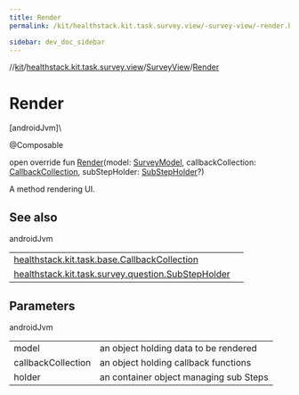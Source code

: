 ```yaml
---
title: Render
permalink: /kit/healthstack.kit.task.survey.view/-survey-view/-render.html

sidebar: dev_doc_sidebar
---
```

//[kit](../../../kit.html)/[healthstack.kit.task.survey.view](../index.html)/[SurveyView](index.html)/[Render](-render.html)



# Render



[androidJvm]\




@Composable



open override fun [Render](-render.html)(model: [SurveyModel](../../healthstack.kit.task.survey.model/-survey-model/index.html), callbackCollection: [CallbackCollection](../../healthstack.kit.task.base/-callback-collection/index.html), subStepHolder: [SubStepHolder](../../healthstack.kit.task.survey.question/-sub-step-holder/index.html)?)



A method rendering UI.



## See also


androidJvm

| | |
|---|---|
| [healthstack.kit.task.base.CallbackCollection](../../healthstack.kit.task.base/-callback-collection/index.html) |  |
| [healthstack.kit.task.survey.question.SubStepHolder](../../healthstack.kit.task.survey.question/-sub-step-holder/index.html) |  |



## Parameters


androidJvm

| | |
|---|---|
| model | an object holding data to be rendered |
| callbackCollection | an object holding callback functions |
| holder | an container object managing sub Steps |




